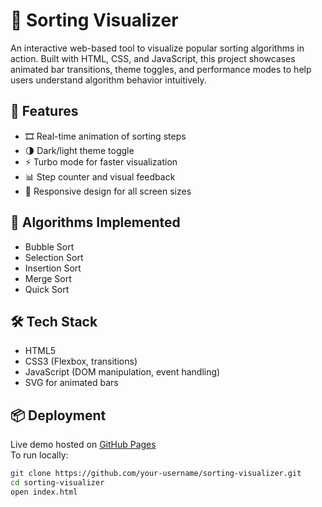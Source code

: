 # 🔢 Sorting Visualizer

An interactive web-based tool to visualize popular sorting algorithms in action. Built with HTML, CSS, and JavaScript, this project showcases animated bar transitions, theme toggles, and performance modes to help users understand algorithm behavior intuitively.

## 🚀 Features

- 🎞️ Real-time animation of sorting steps  
- 🌗 Dark/light theme toggle  
- ⚡ Turbo mode for faster visualization  
- 📊 Step counter and visual feedback  
- 📱 Responsive design for all screen sizes

## 🧠 Algorithms Implemented

- Bubble Sort  
- Selection Sort  
- Insertion Sort  
- Merge Sort  
- Quick Sort

## 🛠️ Tech Stack

- HTML5  
- CSS3 (Flexbox, transitions)  
- JavaScript (DOM manipulation, event handling)  
- SVG for animated bars

## 📦 Deployment

Live demo hosted on [GitHub Pages](https://your-username.github.io/sorting-visualizer/)  
To run locally:
```bash
git clone https://github.com/your-username/sorting-visualizer.git
cd sorting-visualizer
open index.html
